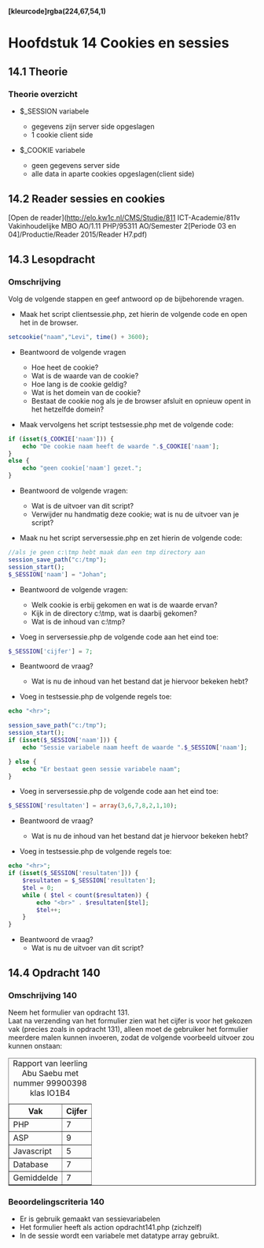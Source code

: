 #### [kleurcode]rgba(224,67,54,1)

#  Hoofdstuk 14 Cookies en sessies

## 14.1 Theorie

### Theorie overzicht

- $_SESSION variabele
   - gegevens zijn server side opgeslagen
   - 1 cookie client side
   
- $_COOKIE variabele
   - geen gegevens server side
   - alle data in aparte cookies opgeslagen(client side)

## 14.2 Reader sessies en cookies

[Open de reader](http://elo.kw1c.nl/CMS/Studie/811 ICT-Academie/811v Vakinhoudelijke MBO  AO/1.11 PHP/95311 AO/Semester 2[Periode 03 en 04]/Productie/Reader 2015/Reader H7.pdf)

## 14.3 Lesopdracht

### Omschrijving
Volg de volgende stappen en geef antwoord op de bijbehorende vragen.

- Maak het script clientsessie.php, zet hierin de volgende code en open het in de browser.

~~~php
setcookie("naam","Levi", time() + 3600);
~~~

- Beantwoord de volgende vragen
   - Hoe heet de cookie?
   - Wat is de waarde van de cookie?
   - Hoe lang is de cookie geldig?
   - Wat is het domein van de cookie?
   - Bestaat de cookie nog als je de browser afsluit en opnieuw opent in het hetzelfde domein?

- Maak vervolgens het script testsessie.php met de volgende code:

~~~php
if (isset($_COOKIE['naam'])) {
    echo "De cookie naam heeft de waarde ".$_COOKIE['naam'];
}
else {
    echo "geen cookie['naam'] gezet.";
}
~~~
- Beantwoord de volgende vragen:
   - Wat is de uitvoer van dit script?
   - Verwijder nu handmatig deze cookie; wat is nu de uitvoer van je script?

- Maak nu het script serversessie.php en zet hierin de volgende code:

~~~php
//als je geen c:\tmp hebt maak dan een tmp directory aan
session_save_path("c:/tmp");
session_start();
$_SESSION['naam'] = "Johan";
~~~

- Beantwoord de volgende vragen:
   - Welk cookie is erbij gekomen en wat is de waarde ervan?
   - Kijk in de directory c:\tmp, wat is daarbij gekomen?
   - Wat is de inhoud van c:\tmp?
   
- Voeg in serversessie.php de volgende code aan het eind toe:
~~~php
$_SESSION['cijfer'] = 7;
~~~

- Beantwoord de vraag?
    - Wat is nu de inhoud van het bestand dat je hiervoor bekeken hebt?

- Voeg in testsessie.php de volgende regels toe:
~~~php
echo "<hr>";

session_save_path("c:/tmp");
session_start();
if (isset($_SESSION['naam'])) {
    echo "Sessie variabele naam heeft de waarde ".$_SESSION['naam'];

} else {
    echo "Er bestaat geen sessie variabele naam";
}
~~~

- Voeg in serversessie.php de volgende code aan het eind toe:
~~~php
$_SESSION['resultaten'] = array(3,6,7,8,2,1,10);
~~~

- Beantwoord de vraag?
    - Wat is nu de inhoud van het bestand dat je hiervoor bekeken hebt?

- Voeg in testsessie.php de volgende regels toe:
~~~php
echo "<hr>";
if (isset($_SESSION['resultaten'])) {
    $resultaten = $_SESSION['resultaten'];
    $tel = 0;
    while ( $tel < count($resultaten)) {
        echo "<br>" . $resultaten[$tel];
        $tel++;
    }
}
~~~

- Beantwoord de vraag?
    - Wat is nu de uitvoer van dit script?
    
    
## 14.4 Opdracht 140

### Omschrijving 140 
Neem het formulier van opdracht 131. 
<br>Laat na verzending van het formulier zien  wat het cijfer is voor het gekozen vak (precies zoals in opdracht 131), alleen moet de gebruiker het formulier meerdere malen kunnen invoeren, zodat de volgende voorbeeld uitvoer zou kunnen onstaan:

<table border="1">
<caption>Rapport van leerling Abu Saebu met nummer 99900398 klas IO1B4</caption>
<tr><th>Vak</th><th>Cijfer</th></tr>
<tr><td>PHP</td><td>7</td></tr>
<tr><td>ASP</td><td>9</td></tr>
<tr><td>Javascript</td><td>5</td></tr>
<tr><td>Database</td><td>7</td></tr>
<tr><td>Gemiddelde</td><td>7</td></tr>
</table>

### Beoordelingscriteria 140
- Er is gebruik gemaakt van sessievariabelen 
- Het formulier heeft als action opdracht141.php (zichzelf)
- In de sessie wordt een variabele met datatype array gebruikt.